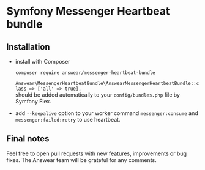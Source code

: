 # Symfony Messenger Heartbeat bundle

## Installation

* install with Composer
  ```
  composer require answear/messenger-heartbeat-bundle
  ```
  
  `Answear\MessengerHeartbeatBundle\AnswearMessengerHeartbeatBundle::class => ['all' => true],`  
  should be added automatically to your `config/bundles.php` file by Symfony Flex.

* add
`--keepalive` option to your worker command `messenger:consume` and `messenger:failed:retry` to use heartbeat.

Final notes
------------

Feel free to open pull requests with new features, improvements or bug fixes. The Answear team will be grateful for any comments.
